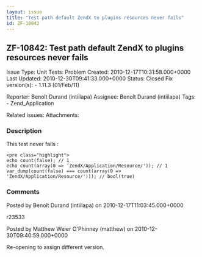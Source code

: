 ```yaml
---
layout: issue
title: "Test path default ZendX to plugins resources never fails"
id: ZF-10842
---
```


ZF-10842: Test path default ZendX to plugins resources never fails
------------------------------------------------------------------

 Issue Type: Unit Tests: Problem Created: 2010-12-17T10:31:58.000+0000 Last Updated: 2010-12-30T09:41:33.000+0000 Status: Closed Fix version(s): - 1.11.3 (01/Feb/11)
 
 Reporter:  Benoît Durand (intiilapa)  Assignee:  Benoît Durand (intiilapa)  Tags: - Zend\_Application
 
 Related issues: 
 Attachments: 
### Description

This test never fails :

 
    <pre class="highlight">
    echo count(false); // 1
    echo count(array(0 => 'ZendX/Application/Resource/')); // 1
    var_dump(count(false) === count(array(0 => 'ZendX/Application/Resource/'))); // bool(true)


 

 

### Comments

Posted by Benoît Durand (intiilapa) on 2010-12-17T11:03:45.000+0000

r23533

 

 

Posted by Matthew Weier O'Phinney (matthew) on 2010-12-30T09:40:59.000+0000

Re-opening to assign different version.

 

 